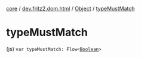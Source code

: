 [core](../../index.md) / [dev.fritz2.dom.html](../index.md) / [Object](index.md) / [typeMustMatch](./type-must-match.md)

# typeMustMatch

(js) `var typeMustMatch: Flow<`[`Boolean`](https://kotlinlang.org/api/latest/jvm/stdlib/kotlin/-boolean/index.html)`>`